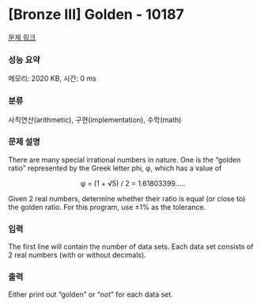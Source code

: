 # [Bronze III] Golden - 10187 

[문제 링크](https://www.acmicpc.net/problem/10187) 

### 성능 요약

메모리: 2020 KB, 시간: 0 ms

### 분류

사칙연산(arithmetic), 구현(implementation), 수학(math)

### 문제 설명

<p>There are many special irrational numbers in nature. One is the “golden ratio” represented by the Greek letter phi, φ, which has a value of</p>

<p style="text-align: center;">φ = (1 + √5) / 2 = 1.61803399.....</p>

<p>Given 2 real numbers, determine whether their ratio is equal (or close to) the golden ratio. For this program, use ±1% as the tolerance.</p>

### 입력 

 <p>The first line will contain the number of data sets. Each data set consists of 2 real numbers (with or without decimals).</p>

### 출력 

 <p>Either print out “golden” or “not” for each data set.</p>

